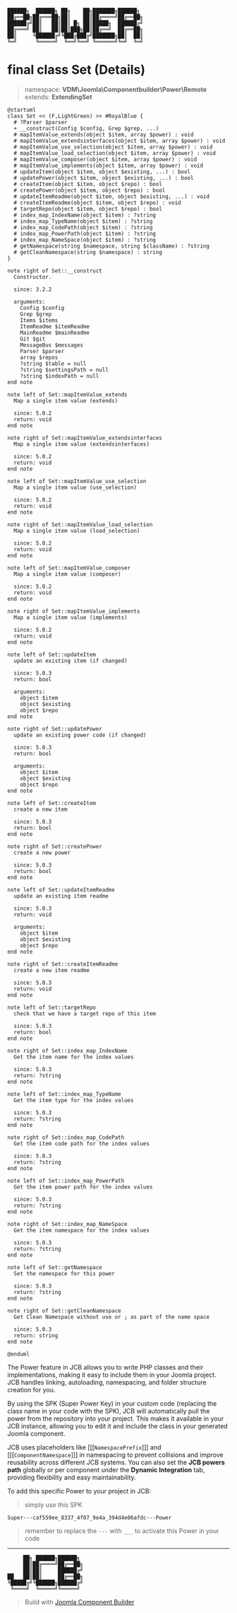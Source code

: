 ```
██████╗  ██████╗ ██╗    ██╗███████╗██████╗
██╔══██╗██╔═══██╗██║    ██║██╔════╝██╔══██╗
██████╔╝██║   ██║██║ █╗ ██║█████╗  ██████╔╝
██╔═══╝ ██║   ██║██║███╗██║██╔══╝  ██╔══██╗
██║     ╚██████╔╝╚███╔███╔╝███████╗██║  ██║
╚═╝      ╚═════╝  ╚══╝╚══╝ ╚══════╝╚═╝  ╚═╝
```
# final class Set (Details)
> namespace: **VDM\Joomla\Componentbuilder\Power\Remote**
> extends: **ExtendingSet**

```uml
@startuml
class Set << (F,LightGreen) >> #RoyalBlue {
  # ?Parser $parser
  + __construct(Config $config, Grep $grep, ...)
  # mapItemValue_extends(object $item, array $power) : void
  # mapItemValue_extendsinterfaces(object $item, array $power) : void
  # mapItemValue_use_selection(object $item, array $power) : void
  # mapItemValue_load_selection(object $item, array $power) : void
  # mapItemValue_composer(object $item, array $power) : void
  # mapItemValue_implements(object $item, array $power) : void
  # updateItem(object $item, object $existing, ...) : bool
  # updatePower(object $item, object $existing, ...) : bool
  # createItem(object $item, object $repo) : bool
  # createPower(object $item, object $repo) : bool
  # updateItemReadme(object $item, object $existing, ...) : void
  # createItemReadme(object $item, object $repo) : void
  # targetRepo(object $item, object $repo) : bool
  # index_map_IndexName(object $item) : ?string
  # index_map_TypeName(object $item) : ?string
  # index_map_CodePath(object $item) : ?string
  # index_map_PowerPath(object $item) : ?string
  # index_map_NameSpace(object $item) : ?string
  # getNamespace(string $namespace, string $className) : ?string
  # getCleanNamespace(string $namespace) : string
}

note right of Set::__construct
  Constructor.

  since: 3.2.2
  
  arguments:
    Config $config
    Grep $grep
    Items $items
    ItemReadme $itemReadme
    MainReadme $mainReadme
    Git $git
    MessageBus $messages
    Parser $parser
    array $repos
    ?string $table = null
    ?string $settingsPath = null
    ?string $indexPath = null
end note

note left of Set::mapItemValue_extends
  Map a single item value (extends)

  since: 5.0.2
  return: void
end note

note right of Set::mapItemValue_extendsinterfaces
  Map a single item value (extendsinterfaces)

  since: 5.0.2
  return: void
end note

note left of Set::mapItemValue_use_selection
  Map a single item value (use_selection)

  since: 5.0.2
  return: void
end note

note right of Set::mapItemValue_load_selection
  Map a single item value (load_selection)

  since: 5.0.2
  return: void
end note

note left of Set::mapItemValue_composer
  Map a single item value (composer)

  since: 5.0.2
  return: void
end note

note right of Set::mapItemValue_implements
  Map a single item value (implements)

  since: 5.0.2
  return: void
end note

note left of Set::updateItem
  update an existing item (if changed)

  since: 5.0.3
  return: bool
  
  arguments:
    object $item
    object $existing
    object $repo
end note

note right of Set::updatePower
  update an existing power code (if changed)

  since: 5.0.3
  return: bool
  
  arguments:
    object $item
    object $existing
    object $repo
end note

note left of Set::createItem
  create a new item

  since: 5.0.3
  return: bool
end note

note right of Set::createPower
  create a new power

  since: 5.0.3
  return: bool
end note

note left of Set::updateItemReadme
  update an existing item readme

  since: 5.0.3
  return: void
  
  arguments:
    object $item
    object $existing
    object $repo
end note

note right of Set::createItemReadme
  create a new item readme

  since: 5.0.3
  return: void
end note

note left of Set::targetRepo
  check that we have a target repo of this item

  since: 5.0.3
  return: bool
end note

note right of Set::index_map_IndexName
  Get the item name for the index values

  since: 5.0.3
  return: ?string
end note

note left of Set::index_map_TypeName
  Get the item type for the index values

  since: 5.0.3
  return: ?string
end note

note right of Set::index_map_CodePath
  Get the item code path for the index values

  since: 5.0.3
  return: ?string
end note

note left of Set::index_map_PowerPath
  Get the item power path for the index values

  since: 5.0.3
  return: ?string
end note

note right of Set::index_map_NameSpace
  Get the item namespace for the index values

  since: 5.0.3
  return: ?string
end note

note left of Set::getNamespace
  Set the namespace for this power

  since: 5.0.3
  return: ?string
end note

note right of Set::getCleanNamespace
  Get Clean Namespace without use or ; as part of the name space

  since: 5.0.3
  return: string
end note
 
@enduml
```

The Power feature in JCB allows you to write PHP classes and their implementations, making it easy to include them in your Joomla project. JCB handles linking, autoloading, namespacing, and folder structure creation for you.

By using the SPK (Super Power Key) in your custom code (replacing the class name in your code with the SPK), JCB will automatically pull the power from the repository into your project. This makes it available in your JCB instance, allowing you to edit it and include the class in your generated Joomla component.

JCB uses placeholders like [[[`NamespacePrefix`]]] and [[[`ComponentNamespace`]]] in namespacing to prevent collisions and improve reusability across different JCB systems. You can also set the **JCB powers path** globally or per component under the **Dynamic Integration** tab, providing flexibility and easy maintainability.

To add this specific Power to your project in JCB:

> simply use this SPK
```
Super---caf559ee_8337_4f07_9e4a_394d4e06afdc---Power
```
> remember to replace the `---` with `___` to activate this Power in your code

---
```
     ██╗ ██████╗██████╗
     ██║██╔════╝██╔══██╗
     ██║██║     ██████╔╝
██   ██║██║     ██╔══██╗
╚█████╔╝╚██████╗██████╔╝
 ╚════╝  ╚═════╝╚═════╝
```
> Build with [Joomla Component Builder](https://git.vdm.dev/joomla/Component-Builder)

